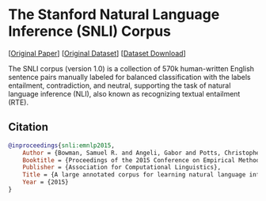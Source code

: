 # The Stanford Natural Language Inference (SNLI) Corpus

[[Original Paper](https://arxiv.org/abs/1508.05326)] [[Original Dataset](https://nlp.stanford.edu/projects/snli/)] [[Dataset Download](https://storage.depia.wiki/idsnli/)]

The SNLI corpus (version 1.0) is a collection of 570k human-written English sentence pairs manually labeled for balanced classification with the labels entailment, contradiction, and neutral, supporting the task of natural language inference (NLI), also known as recognizing textual entailment (RTE).

## Citation

```bibtex
@inproceedings{snli:emnlp2015,
	Author = {Bowman, Samuel R. and Angeli, Gabor and Potts, Christopher, and Manning, Christopher D.},
	Booktitle = {Proceedings of the 2015 Conference on Empirical Methods in Natural Language Processing (EMNLP)},
	Publisher = {Association for Computational Linguistics},
	Title = {A large annotated corpus for learning natural language inference},
	Year = {2015}
}
```
